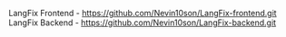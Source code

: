 

LangFix Frontend - https://github.com/Nevin10son/LangFix-frontend.git
LangFix Backend - https://github.com/Nevin10son/LangFix-backend.git
